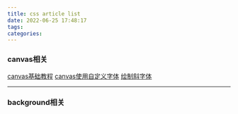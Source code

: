 ```yaml
---
title: css article list
date: 2022-06-25 17:48:17
tags:
categories:
---
```


### canvas相关

[canvas基础教程](https://www.twle.cn/l/yufei/canvas/canvas-basic-index.html)
[canvas使用自定义字体](https://segmentfault.com/a/1190000019860302)
[绘制斜字体](https://blog.csdn.net/qq78442761/article/details/106621370)

---

### background相关
